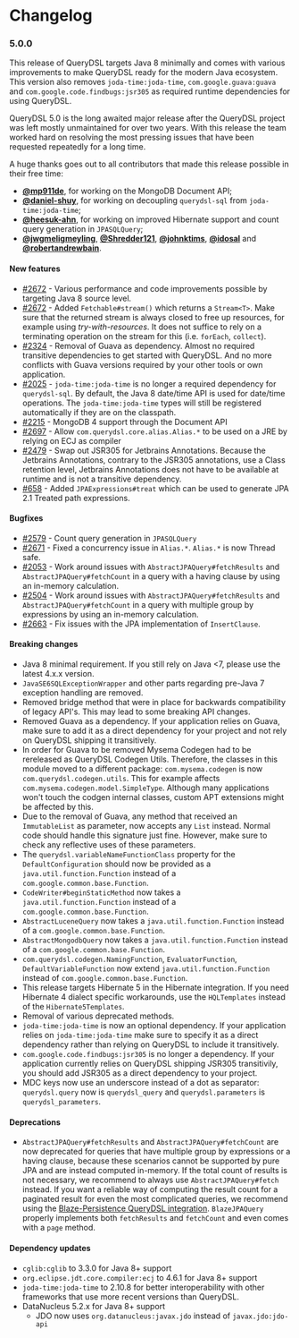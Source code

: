 # Changelog

### 5.0.0

This release of QueryDSL targets Java 8 minimally and comes with various improvements to make QueryDSL ready for the modern Java ecosystem.
This version also removes `joda-time:joda-time`, `com.google.guava:guava`  and `com.google.code.findbugs:jsr305` as required runtime dependencies for using QueryDSL.

QueryDSL 5.0 is the long awaited major release after the QueryDSL project was left mostly unmaintained for over two years.
With this release the team worked hard on resolving the most pressing issues that have been requested repeatedly for a long time.

A huge thanks goes out to all contributors that made this release possible in their free time:

* **[@mp911de](https://github.com/mp911de)**, for working on the MongoDB Document API;
* **[@daniel-shuy](https://github.com/daniel-shuy)**, for working on decoupling `querydsl-sql` from `joda-time:joda-time`;
* **[@heesuk-ahn](https://github.com/heesuk-ahn)**, for working on improved Hibernate support and count query generation in `JPASQLQuery`;
* **[@jwgmeligmeyling](https://github.com/jwgmeligmeyling)**, **[@Shredder121](https://github.com/Shredder121)**, **[@johnktims](https://github.com/johnktims)**, **[@idosal](https://github.com/idosal)** and **[@robertandrewbain](https://github.com/robertandrewbain)**.

#### New features

* [#2672](https://github.com/querydsl/querydsl/pull/2672) - Various performance and code improvements possible by targeting Java 8 source level.
* [#2672](https://github.com/querydsl/querydsl/pull/2672) - Added `Fetchable#stream()` which returns a `Stream<T>`.
  Make sure that the returned stream is always closed to free up resources, for example using _try-with-resources_.
  It does not suffice to rely on a terminating operation on the stream for this (i.e. `forEach`, `collect`).
* [#2324](https://github.com/querydsl/querydsl/issues/2324) - Removal of Guava as dependency.
  Almost no required transitive dependencies to get started with QueryDSL.
  And no more conflicts with Guava versions required by your other tools or own application.
* [#2025](https://github.com/querydsl/querydsl/issues/2025) - `joda-time:joda-time` is no longer a required dependency for `querydsl-sql`.
  By default, the Java 8 date/time API is used for date/time operations.
  The `joda-time:joda-time` types will still be registered automatically if they are on the classpath.
* [#2215](https://github.com/querydsl/querydsl/issues/2215) - MongoDB 4 support through the Document API 
* [#2697](https://github.com/querydsl/querydsl/issues/2697) - Allow `com.querydsl.core.alias.Alias.*` to be used on a JRE by relying on ECJ as compiler
* [#2479](https://github.com/querydsl/querydsl/issues/2479) - Swap out JSR305 for Jetbrains Annotations.
  Because the Jetbrains Annotations, contrary to the JSR305 annotations, use a Class retention level, Jetbrains Annotations
  does not have to be available at runtime and is not a transitive dependency.
* [#658](https://github.com/querydsl/querydsl/issues/658) - Added `JPAExpressions#treat` which can be used to generate JPA 2.1 Treated path expressions.

#### Bugfixes

* [#2579](https://github.com/querydsl/querydsl/issues/2579) - Count query generation in `JPASQLQuery`
* [#2671](https://github.com/querydsl/querydsl/issues/2671) - Fixed a concurrency issue in `Alias.*`. `Alias.*` is now Thread safe.
* [#2053](https://github.com/querydsl/querydsl/issues/2053) - Work around issues with `AbstractJPAQuery#fetchResults` and `AbstractJPAQuery#fetchCount` in a query with a having clause by using an in-memory calculation.
* [#2504](https://github.com/querydsl/querydsl/issues/2504) - Work around issues with `AbstractJPAQuery#fetchResults` and `AbstractJPAQuery#fetchCount` in a query with multiple group by expressions by using an in-memory calculation.
* [#2663](https://github.com/querydsl/querydsl/issues/2663) - Fix issues with the JPA implementation of `InsertClause`.

#### Breaking changes

* Java 8 minimal requirement. If you still rely on Java <7, please use the latest 4.x.x version.
* `JavaSE6SQLExceptionWrapper` and other parts regarding pre-Java 7 exception handling are removed. 
* Removed bridge method that were in place for backwards compatibility of legacy API's. This may lead to some breaking API changes.
* Removed Guava as a dependency. If your application relies on Guava, make sure to add it as a direct dependency for your project and not rely on QueryDSL shipping it transitively.
* In order for Guava to be removed Mysema Codegen had to be rereleased as QueryDSL Codegen Utils.
  Therefore, the classes in this module moved to a different package: `com.mysema.codegen` is now `com.querydsl.codegen.utils`.
  This for example affects `com.mysema.codegen.model.SimpleType`.
  Although many applications won't touch the codgen internal classes, custom APT extensions might be affected by this.
* Due to the removal of Guava, any method that received an `ImmutableList` as parameter, now accepts any `List` instead.
  Normal code should handle this signature just fine.
  However, make sure to check any reflective uses of these parameters.
* The `querydsl.variableNameFunctionClass` property for the `DefaultConfiguration` should now be provided as a `java.util.function.Function` instead of a `com.google.common.base.Function`.
* `CodeWriter#beginStaticMethod` now takes a `java.util.function.Function` instead of a `com.google.common.base.Function`.
* `AbstractLuceneQuery` now takes a `java.util.function.Function` instead of a `com.google.common.base.Function`.
* `AbstractMongodbQuery` now takes a `java.util.function.Function` instead of a `com.google.common.base.Function`.
* `com.querydsl.codegen.NamingFunction`, `EvaluatorFunction`, `DefaultVariableFunction` now extend `java.util.function.Function` instead of `com.google.common.base.Function`.
* This release targets Hibernate 5 in the Hibernate integration. If you need Hibernate 4 dialect specific workarounds, use the `HQLTemplates` instead of the `Hibernate5Templates`.
* Removal of various deprecated methods.
* `joda-time:joda-time` is now an optional dependency. If your application relies on `joda-time:joda-time` make sure to specify it as a direct dependency rather than relying on QueryDSL to include it transitively.
* `com.google.code.findbugs:jsr305` is no longer a dependency. If your application currently relies on QueryDSL shipping JSR305 transitivily, you should add JSR305 as a direct dependency to your project.
* MDC keys now use an underscore instead of a dot as separator: ` querydsl.query` now is `querydsl_query` and `querydsl.parameters` is `querydsl_parameters`.

#### Deprecations
* `AbstractJPAQuery#fetchResults` and `AbstractJPAQuery#fetchCount` are now deprecated for queries that have multiple group by
  expressions or a having clause, because these scenarios cannot be supported by pure JPA and are instead computed in-memory.
  If the total count of results is not necessary, we recommend to always use `AbstractJPAQuery#fetch` instead.
  If you want a reliable way of computing the result count for a paginated result for even the most complicated queries,
  we recommend using the [Blaze-Persistence QueryDSL integration](https://persistence.blazebit.com/documentation/1.5/core/manual/en_US/#querydsl-integration).
  `BlazeJPAQuery` properly implements both `fetchResults` and `fetchCount` and even comes with a `page` method.

#### Dependency updates

* `cglib:cglib` to 3.3.0 for Java 8+ support
* `org.eclipse.jdt.core.compiler:ecj` to 4.6.1 for Java 8+ support
* `joda-time:joda-time` to 2.10.8 for better interoperability with other frameworks that use more recent versions than QueryDSL.
* DataNucleus 5.2.x for Java 8+ support
  * JDO now uses `org.datanucleus:javax.jdo` instead of `javax.jdo:jdo-api`
  